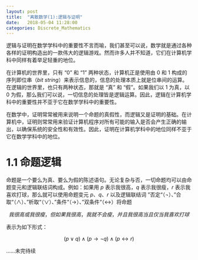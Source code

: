```yaml
---
layout: post
title:  "离散数学(1):逻辑与证明"
date:   2018-05-04 11:28:00
categories: Discrete_Mathematics
---
```


逻辑与证明在数学学科中的重要性不言而喻，我们甚至可以说，数学就是通过各种各样的证明构造出的一款伟大的逻辑游戏。然而许多人并不知道，它们在计算机学科中同样有着举足轻重的地位。<!--excerpt-->

在计算机的世界里，只有 “0” 和 “1” 两种状态，计算机正是使用由 0 和 1 构成的序列即位串（*bit string*）来表示信息的，信息的处理本质上就是位串间的运算。在逻辑的世界里，也只有两种状态，那就是 “真” 和 “假”。如果我们以 1 为真，以 0 为假，那么我们可以说，一切信息的处理皆是逻辑运算。因此，逻辑在计算机学科中的重要性并不亚于它在数学学科中的重要性。

在数学中，证明常常被用来说明一个命题的真假性，而逻辑又是证明的基础。在计算机中，证明则常常用来验证计算机程序对所有可能的输入是否会产生正确的输出，以确保系统的安全性和有效性。因此，证明在计算机学科中的地位同样不亚于它在数学学科中的地位。

# 1.1 命题逻辑

命题是一个要么为真、要么为假的陈述语句。无论复杂与否，一切命题均可以由命题变元和逻辑联结词构成。例如：如果用 $p$ 表示我很高，$q$ 表示我很瘦，$r$ 表示我喜欢打球，那么就可以使用命题变元 $p$、$q$、$r$ 以及逻辑联结词 ”否定“（$\lnot$）、”合取“（$\wedge$）、”析取“（$\vee$）、”条件“（$\rightarrow$）、”双条件“（$\leftrightarrow$）将命题

$$
 我很高或我很瘦，但如果我很高，我就不会瘦，并且我很高当且仅当我喜欢打球
$$

表示为如下形式：

$$
\left (p\vee q  \right )\wedge \left ( p\rightarrow  \lnot q\right )\wedge \left ( p\leftrightarrow r \right )
$$

……未完待续
